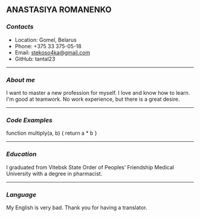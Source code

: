 ## ANASTASIYA ROMANENKO

### _Contacts_
- Location: Gomel, Belarus
- Phone: +375 33 375-05-18
- Email: stekoso4ka@gmail.com
- GitHub: tantal23
 ___
### _About me_
I want to master a new profession for myself. I love and know how to learn. I'm good at teamwork. No work experience, but there is a great desire.
 ___
### _Code Examples_
function multiply(a, b) {
  return a * b
}
 ___
### _Education_
 I graduated from  Vitebsk State Order of Peoples’ Friendship Medical University with a degree in pharmacist.
  ___
### _Language_
 My English is very bad. Thank you for having a translator.  